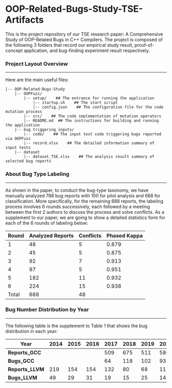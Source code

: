 # OOP-Related-Bugs-Study-TSE-Artifacts
This is the project repository of our TSE research paper: A Comprehensive Study of OOP-Related Bugs in C++ Compilers.
The project is composed of the following 3 folders that record our empirical study result, proof-of-concept application, and bug-finding experiment result respectively.

### Project Layout Overview
***
Here are the main useful files:
```
|-- OOP-Related-Bugs-Study
    |-- OOPFuzz/
        |-- setup/    ## The entrance for running the application
            |-- startup.sh    ## The start script
            |-- config.json    ## The configuration file for the code mutation process
        |-- src/    ## The code implementation of mutation operators
        |-- README.md  ## The instructions for building and running the application
    |-- bug triggering inputs/    
        |-- code/    ## The input test code triggering bugs reported via OOPFuzz
        |-- record.xlsx    ## The detailed information summary of input tests 
    |-- dataset
        |-- dataset_TSE.xlsx    ## The analysis result summary of selected bug reports
```

### About Bug Type Labeling
***
As shown in the paper, to conduct the bug-type taxonomy, we have manually analyzed 788 bug reports with 100 for pilot analysis and 688 for classification. More specifically, for the remaining 688 reports, the labeling process involves 6 rounds successively, each followed by a meeting between the first 2 authors to discuss the process and solve conflicts.  As a supplement to our paper, we are going to show a detailed statistics form for each of the 6 rounds of labeling below:

|**Round**|**Analyzed Reports**|**Conflicts**|**Phased Kappa**|
| ----------- | ----------- | ----------- | ----------- |
|1|48|5|0.879|
|2|45|5|0.875|
|3|92|7|0.913|
|4|97|5|0.951|
|5|182|11|0.932|
|6|224|15|0.938|
|Total|688|48| |

### Bug Number Distribution by Year
***

The following table is the supplement to Table 1 that shows the bug distribution in each year:

|**Year**|**2014**|**2015**|**2016**|**2017**|**2018**|**2019**|**2020**|**2021**|**2022**|**2013**|
| ----------- | ----------- | ----------- | ----------- | ----------- | ----------- | ----------- | ----------- | ----------- | ----------- | ----------- |
|**Reports_GCC**||||509|675|511|580|548|358|220|
|**Bugs_GCC**||||64|118|102|93|91|45|73|
|**Reports_LLVM**|219|154|154|132|80|68|111|58|13|16|
|**Bugs_LLVM**|49|29|31|19|15|25|14|9|4|7|








